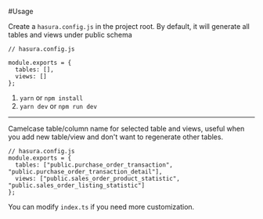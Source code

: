#Usage

Create a `hasura.config.js` in the project root. By default, it will generate all tables and views under public schema

```
// hasura.config.js

module.exports = {
  tables: [],
  views: []
};
```

1. `yarn` or `npm install`
2. `yarn dev` or `npm run dev`

---

Camelcase table/column name for selected table and views, useful when you add new table/view and don't want to regenerate other tables.

```
// hasura.config.js
module.exports = {
  tables: ["public.purchase_order_transaction", "public.purchase_order_transaction_detail"],
  views: ["public.sales_order_product_statistic", "public.sales_order_listing_statistic"]
};

```

You can modify `index.ts` if you need more customization.
